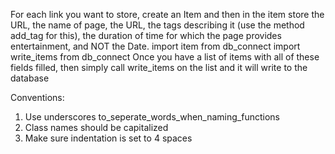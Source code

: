 For each link you want to store, create an Item and then in the item store the URL, the name of page, the URL,
the tags describing it (use the method add_tag for this), the duration of time for which the page provides entertainment, and NOT the Date.
import item from db_connect
import write_items from db_connect
Once you have a list of items with all of these fields filled, then simply call write_items on the list and it will write to the database

Conventions:
1. Use underscores to_seperate_words_when_naming_functions
2. Class names should be capitalized
3. Make sure indentation is set to 4 spaces
